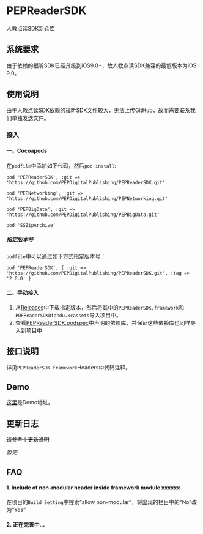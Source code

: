 # PEPReaderSDK
人教点读SDK新仓库


## 系统要求

由于依赖的福昕SDK已经升级到iOS9.0+，故人教点读SDK兼容的最低版本为iOS 9.0。


## 使用说明

由于人教点读SDK依赖的福昕SDK文件较大，无法上传GitHub，故而需要联系我们单独发送文件。


### 接入

#### 一、Cocoapods

在`podfile`中添加如下代码，然后`pod install`:

```
pod 'PEPReaderSDK', :git => 'https://github.com/PEPDigitalPublishing/PEPReaderSDK.git'

pod 'PEPNetworking', :git => 'https://github.com/PEPDigitalPublishing/PEPNetworking.git'

pod 'PEPBigData', :git => 'https://github.com/PEPDigitalPublishing/PEPBigData.git'

pod 'SSZipArchive'

```


##### 指定版本号

`podfile`中可以通过如下方式指定版本号：

```
pod 'PEPReaderSDK', { :git => 'https://github.com/PEPDigitalPublishing/PEPReaderSDK.git', :tag => '2.0.0' }
```




#### 二、手动接入

1. 从[Releases](https://github.com/PEPDigitalPublishing/PEPReaderSDK/releases)中下载指定版本，然后将其中的`PEPReaderSDK.framework`和`PDFReaderSDKDiandu.xcassets`导入项目中。
2. 查看[PEPReaderSDK.podspec](https://github.com/PEPDigitalPublishing/PEPReaderSDK/blob/master/PEPReaderSDK.podspec)中声明的依赖库，并保证这些依赖库也同样导入到项目中



## 接口说明

详见`PEPReaderSDK.framework`Headers中代码注释。



## Demo

[这里](https://github.com/PEPDigitalPublishing/PDFReaderSample)是Demo地址。



## 更新日志

~~请参考：[更新说明]()~~

*暂无*






## FAQ

#### 1. Include of non-modular header inside framework module xxxxxx

在项目的`Build Setting`中搜索“allow non-modular”，将出现的栏目中的“No”改为“Yes”

#### 2. 正在完善中...


